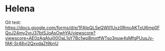 # Helena

Git test:
https://docs.google.com/forms/d/e/1FAIpQLSeQWIl1Uxz0RmcAKTxU6mp0FQoJ24my2yrJ37btSJoAsOwhYA/viewscore?viewscore=AE0zAgAluj00OaL1sY7Bc1wpBmxtfWTso3nuw4sMfgPUusJv-fAK-Sr48vj2QxvdaZt9bnU
